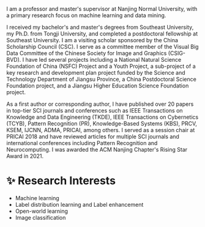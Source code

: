 I am a professor and master's supervisor at Nanjing Normal University, with a primary research focus on machine learning and data mining. 

I received my bachelor's and master's degrees from Southeast University, my Ph.D. from Tongji University, and completed a postdoctoral fellowship at Southeast University. I am a visiting scholar sponsored by the China Scholarship Council (CSC). I serve as a committee member of the Visual Big Data Committee of the Chinese Society for Image and Graphics (CSIG-BVD). I have led several projects including a National Natural Science Foundation of China (NSFC) Project and a Youth Project, a sub-project of a key research and development plan project funded by the Science and Technology Department of Jiangsu Province, a China Postdoctoral Science Foundation project, and a Jiangsu Higher Education Science Foundation project. 

As a first author or corresponding author, I have published over 20 papers in top-tier SCI journals and conferences such as IEEE Transactions on Knowledge and Data Engineering (TKDE), IEEE Transactions on Cybernetics (TCYB), Pattern Recognition (PR), Knowledge-Based Systems (KBS), PRCV, KSEM, IJCNN, ADMA, PRICAI, among others. I served as a session chair at PRICAI 2018 and have reviewed articles for multiple SCI journals and international conferences including Pattern Recognition and Neurocomputing. I was awarded the ACM Nanjing Chapter's Rising Star Award in 2021.

# ✨ Research Interests
- Machine learning
- Label distribution learning and Label enhancement
- Open-world learning
- Image classification
